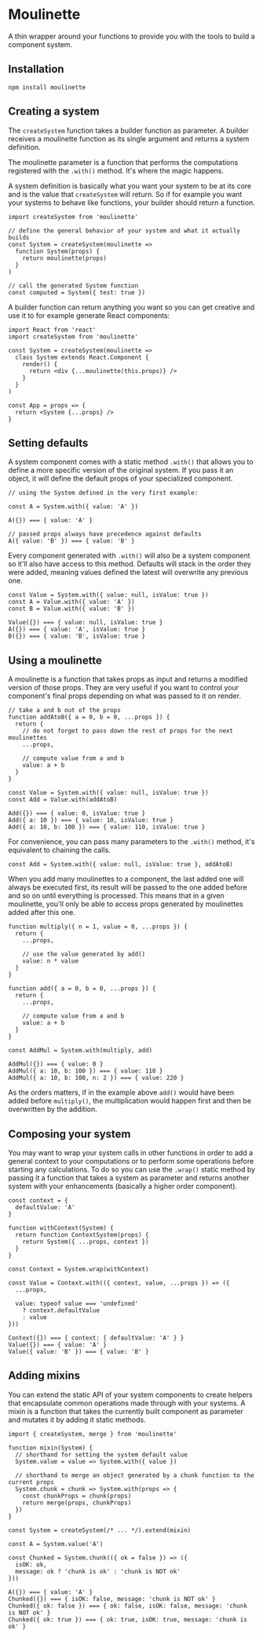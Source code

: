 # Moulinette

A thin wrapper around your functions to provide you with the tools to build a component system.

## Installation

`npm install moulinette`

## Creating a system

The `createSystem` function takes a builder function as parameter.
A builder receives a moulinette function as its single argument and returns a system definition.

The moulinette parameter is a function that performs the computations registered with the `.with()` method. It's where the magic happens.

A system definition is basically what you want your system to be at its core and is the value that `createSystem` will return.
So if for example you want your systems to behave like functions, your builder should return a function.

```JS
import createSystem from 'moulinette'

// define the general behavior of your system and what it actually builds
const System = createSystem(moulinette =>
  function System(props) {
    return moulinette(props)
  }
)

// call the generated System function
const computed = System({ test: true })
```

A builder function can return anything you want so you can get creative and use it to for example generate React components:

```JS
import React from 'react'
import createSystem from 'moulinette'

const System = createSystem(moulinette =>
  class System extends React.Component {
    render() {
      return <div {...moulinette(this.props)} />
    }
  }
)

const App = props => {
  return <System {...props} />
}
```

## Setting defaults

A system component comes with a static method `.with()` that allows you to define a more specific version of the original system.
If you pass it an object, it will define the default props of your specialized component.

```JS
// using the System defined in the very first example:

const A = System.with({ value: 'A' })

A({}) === { value: 'A' }

// passed props always have precedence against defaults
A({ value: 'B' }) === { value: 'B' }
```

Every component generated with `.with()` will also be a system component so it'll also have access to this method. Defaults will stack in the order they were added, meaning values defined the latest will overwrite any previous one.

```JS
const Value = System.with({ value: null, isValue: true })
const A = Value.with({ value: 'A' })
const B = Value.with({ value: 'B' })

Value({}) === { value: null, isValue: true }
A({}) === { value: 'A', isValue: true }
B({}) === { value: 'B', isValue: true }

```

## Using a moulinette

A moulinette is a function that takes props as input and returns a modified version of those props. They are very useful if you want to control your component's final props depending on what was passed to it on render.

```JS
// take a and b out of the props
function addAtoB({ a = 0, b = 0, ...props }) {
  return {
    // do not forget to pass down the rest of props for the next moulinettes
    ...props,

    // compute value from a and b
    value: a + b
  }
}

const Value = System.with({ value: null, isValue: true })
const Add = Value.with(addAtoB)

Add({}) === { value: 0, isValue: true }
Add({ a: 10 }) === { value: 10, isValue: true }
Add({ a: 10, b: 100 }) === { value: 110, isValue: true }
```

For convenience, you can pass many parameters to the `.with()` method, it's equivalent to chaining the calls.

```JS
const Add = System.with({ value: null, isValue: true }, addAtoB)
```

When you add many moulinettes to a component, the last added one will always be executed first, its result will be passed to the one added before and so on until everything is processed.
This means that in a given moulinette, you'll only be able to access props generated by moulinettes added after this one.

```JS
function multiply({ n = 1, value = 0, ...props }) {
  return {
    ...props,

    // use the value generated by add()
    value: n * value
  }
}

function add({ a = 0, b = 0, ...props }) {
  return {
    ...props,

    // compute value from a and b
    value: a + b
  }
}

const AddMul = System.with(multiply, add)

AddMul({}) === { value: 0 }
AddMul({ a: 10, b: 100 }) === { value: 110 }
AddMul({ a: 10, b: 100, n: 2 }) === { value: 220 }
```

As the orders matters, if in the example above `add()` would have been added before `multiply()`, the multiplication would happen first and then be overwritten by the addition.

## Composing your system

You may want to wrap your system calls in other functions in order to add a general context to your computations or to perform some operations before starting any calculations. To do so you can use the `.wrap()` static method by passing it a function that takes a system as parameter and returns another system with your enhancements (basically a higher order component).

```JS
const context = {
  defaultValue: 'A'
}

function withContext(System) {
  return function ContextSystem(props) {
    return System({ ...props, context })
  }
}

const Context = System.wrap(withContext)

const Value = Context.with(({ context, value, ...props }) => ({
  ...props,

  value: typeof value === 'undefined'
    ? context.defaultValue
    : value
}))

Context({}) === { context: { defaultValue: 'A' } }
Value({}) === { value: 'A' }
Value({ value: 'B' }) === { value: 'B' }
```

## Adding mixins

You can extend the static API of your system components to create helpers that encapsulate common operations made through with your systems.
A mixin is a function that takes the currently built component as parameter and mutates it by adding it static methods.

```JS
import { createSystem, merge } from 'moulinette'

function mixin(System) {
  // shorthand for setting the system default value
  System.value = value => System.with({ value })

  // shorthand to merge an object generated by a chunk function to the current props
  System.chunk = chunk => System.with(props => {
    const chunkProps = chunk(props)
    return merge(props, chunkProps)
  })
}

const System = createSystem(/* ... */).extend(mixin)

const A = System.value('A')

const Chunked = System.chunk(({ ok = false }) => ({
  isOK: ok,
  message: ok ? 'chunk is ok' : 'chunk is NOT ok'
}))

A({}) === { value: 'A' }
Chunked({}) === { isOK: false, message: 'chunk is NOT ok' }
Chunked({ ok: false }) === { ok: false, isOK: false, message: 'chunk is NOT ok' }
Chunked({ ok: true }) === { ok: true, isOK: true, message: 'chunk is ok' }
```
